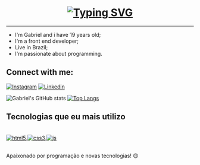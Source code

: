 <h1 align="center">
  <a href="#">
    <img src="https://readme-typing-svg.herokuapp.com?font=Fira+Code&weight=500&size=30&center=true&vCenter=true&pause=1000&width=800&lines=Welcome+to+my+profile!+%F0%9F%91%8B" alt="Typing SVG" />
  </a>
</h1>

<hr>

<ul>
  <li> I'm Gabriel and i have 19 years old; </li>
  <li> I'm a front end developer; </li>
  <li> Live in Brazil; </li>
  <li> I'm passionate about programming. </li>
</ul>

<h2> Connect with me: </h2>

[![Instagram](https://cdn.icon-icons.com/icons2/2389/PNG/512/instagram_logo_icon_145167.png)](https://www.instagram.com/gaabssantos._/)
[![Linkedin](https://w7.pngwing.com/pngs/684/46/png-transparent-linkedin-computer-icons-lord-miscellaneous-angle-text-thumbnail.png)](https://www.linkedin.com/in/gaabssantos/)

![Gabriel's GitHub stats](https://github-readme-stats.vercel.app/api?username=gabriel-santos18&theme=blue-green)
[![Top Langs](https://github-readme-stats.vercel.app/api/top-langs/?username=gabriel-santos18)](https://github.com/anuraghazra/github-readme-stats)

## Tecnologias que eu mais utilizo

<div style="display: inline_block"><br/>
  <a href="#"> <img align="center" alt="html5" src="https://img.shields.io/badge/HTML5-E34F26?style=for-the-badge&logo=html5&logoColor=white"> </a>
  <a href="#"> <img align="center" alt="css3" src="https://img.shields.io/badge/CSS3-1572B6?style=for-the-badge&logo=css3&logoColor=white"> </a>
  <a href="#"> <img align="center" alt="js" src="https://img.shields.io/badge/JavaScript-F7DF1E?style=for-the-badge&logo=javascript&logoColor=black"> </a>

</div> <br>

Apaixonado por programação e novas tecnologias! 😍
